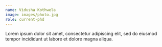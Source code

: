 ```yaml
---
name: Vidusha Kothwela
image: images/photo.jpg
role: current-phd
---
```


Lorem ipsum dolor sit amet, consectetur adipiscing elit, sed do eiusmod tempor incididunt ut labore et dolore magna aliqua.
